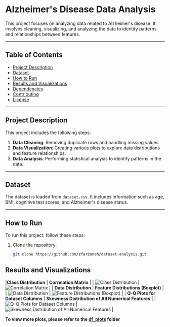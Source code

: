 # Alzheimer's Disease Data Analysis

This project focuses on analyzing data related to Alzheimer's disease. It involves cleaning, visualizing, and analyzing the data to identify patterns and relationships between features.

---

## Table of Contents
- [Project Description](#project-description)
- [Dataset](#dataset)
- [How to Run](#how-to-run)
- [Results and Visualizations](#results-and-visualizations)
- [Dependencies](#dependencies)
- [Contributing](#contributing)
- [License](#license)

---

## Project Description
This project includes the following steps:
1. **Data Cleaning**: Removing duplicate rows and handling missing values.
2. **Data Visualization**: Creating various plots to explore data distributions and feature relationships.
3. **Data Analysis**: Performing statistical analysis to identify patterns in the data.

---

## Dataset
The dataset is loaded from `dataset.csv`. It includes information such as age, BMI, cognitive test scores, and Alzheimer's disease status.

---

## How to Run
To run this project, follow these steps:

1. Clone the repository:
   ```bash
   git clone https://github.com/zfarzaneh/dataset-analysis.git

## Results and Visualizations


|**Class Distribution** | **Correlation Matrix** |
| ![Class Distribution](df_plots/Figure_10.png) | ![Correlation Matrix](df_plots/Figure_5.png) |
| **Data Distribution** |  **Feature Distributions (Boxplot)** |
| ![Data Distribution](df_plots/Figure_11.png) | ![Feature Distributions (Boxplot)](df_plots/Figure_8.png) |
| **Q-Q Plots for Dataset Columns** | **Skewness Distribution of All Numerical Features** |
| ![Q-Q Plots for Dataset Columns](df_plots/Figure_3.png) | ![Skewness Distribution of All Numerical Features](df_plots/Figure_2.png) |


**To view more plots, please refer to the [df_plots](df_plots/) folder**
